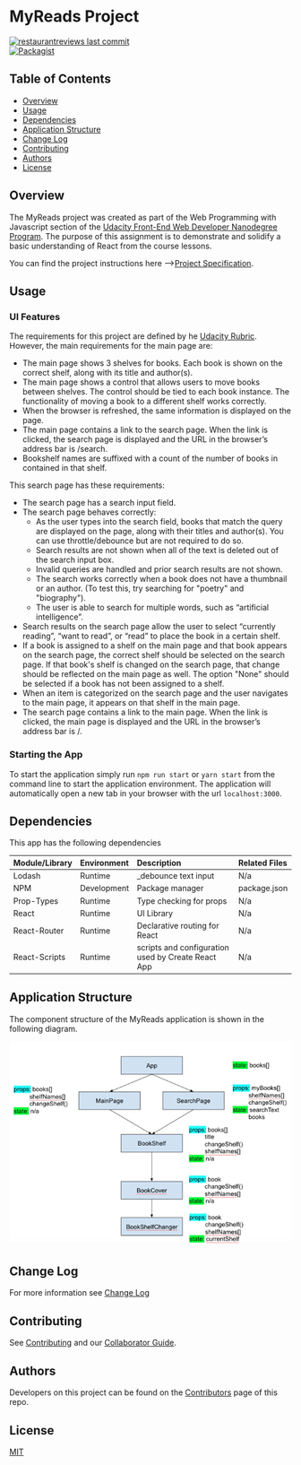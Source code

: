 # MyReads Project

[![restaurantreviews last commit](https://img.shields.io/github/last-commit/google/skia.svg)](https://github.com/jdmedlock/myreads)
<br/>
[![Packagist](https://img.shields.io/packagist/l/doctrine/orm.svg)](https://github.com/jdmedlock/myreads/)

## Table of Contents

* [Overview](#overview)
* [Usage](#usage)
* [Dependencies](#dependencies)
* [Application Structure](#application-structure)
* [Change Log](#change-log)
* [Contributing](#contributing)
* [Authors](#authors)
* [License](#license)

## Overview

The MyReads project was created as part of the Web Programming with
Javascript section of the [Udacity Front-End Web Developer Nanodegree Program](https://www.udacity.com/course/front-end-web-developer-nanodegree--nd001). The
purpose of this assignment is to demonstrate and solidify a basic
understanding of React from the course lessons.

You can find the project instructions here -->[Project Specification](https://jdmedlock.github.io/myreads/PROJECT_STARTER.md).

## Usage

### UI Features

The requirements for this project are defined by he [Udacity Rubric](https://review.udacity.com/#!/rubrics/918/view). However, the main requirements
for the main page are:

- The main page shows 3 shelves for books. Each book is shown on the correct
shelf, along with its title and author(s).
- The main page shows a control that allows users to move books between shelves.
The control should be tied to each book instance. The functionality of moving a
book to a
different shelf works correctly.
- When the browser is refreshed, the same information is displayed on the page.
- The main page contains a link to the search page. When the link is clicked, 
the search page is displayed and the URL in the browser’s address bar is /search.
- Bookshelf names are suffixed with a count of the number of books in contained
in that shelf.

This search page has these requirements:

- The search page has a search input field.
- The search page behaves correctly:
   - As the user types into the search field, books that match the query are
   displayed on the page, along with their titles and author(s). You can use
   throttle/debounce but are not required to do so.
   - Search results are not shown when all of the text is deleted out of the
   search input box.
   - Invalid queries are handled and prior search results are not shown.
   - The search works correctly when a book does not have a thumbnail or an
   author. (To test this, try searching for "poetry" and "biography").
   - The user is able to search for multiple words, such as “artificial
   intelligence”.
- Search results on the search page allow the user to select “currently
reading”, “want to read”, or “read” to place the book in a certain shelf.
- If a book is assigned to a shelf on the main page and that book appears on
the search page, the correct shelf should be selected on the search page. If
that book's shelf is changed on the search page, that change should be
reflected on the main page as well. The option "None" should be selected if a
book has not been assigned to a shelf.
- When an item is categorized on the search page and the user navigates to the
main page, it appears on that shelf in the main page.
- The search page contains a link to the main page. When the link is clicked,
the main page is displayed and the URL in the browser’s address bar is /.

### Starting the App

To start the application simply run `npm run start` or `yarn start` from the
command line to
start the application environment. The application will automatically open a
new tab in your browser with the url `localhost:3000`.

## Dependencies

This app has the following dependencies

| Module/Library | Environment | Description | Related Files |
|:---------------|:------------|:------------|:--------------|
| Lodash         | Runtime     | _debounce text input | N/a  |
| NPM            | Development | Package manager | package.json |
| Prop-Types     | Runtime     | Type checking for props | N/a |
| React          | Runtime     | UI Library  | N/a           |
| React-Router   | Runtime     | Declarative routing for React | N/a |
| React-Scripts  | Runtime     | scripts and configuration used by Create React App | N/a |

## Application Structure

The component structure of the MyReads application is shown in the following
diagram.

![MyReads Component Structure](https://github.com/jdmedlock/myreads/blob/development/docs/MyReads%20Component%20Structure.png)

## Change Log

For more information see [Change Log](https://github.com/jdmedlock/myreads/blob/development/CHANGELOG.md)

## Contributing

See [Contributing](https://github.com/jdmedlock/myreads/blob/development/CONTRIBUTING.md)
and our [Collaborator Guide](https://github.com/jdmedlock/myreads/blob/development/COLLABORATOR_GUIDE.md).

## Authors

Developers on this project can be found on the [Contributors](https://github.com/jdmedlock/myreads/graphs/contributors) page of this repo.

## License

[MIT](https://tldrlegal.com/license/mit-license)

